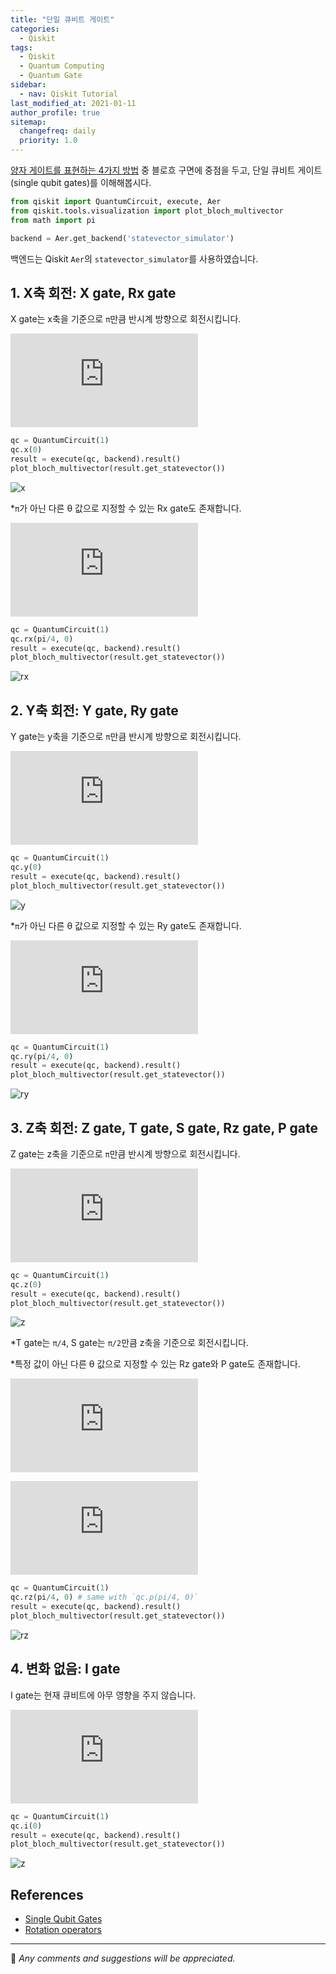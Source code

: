 ```yaml
---
title: "단일 큐비트 게이트"
categories:
  - Qiskit
tags:
  - Qiskit
  - Quantum Computing
  - Quantum Gate
sidebar:
  - nav: Qiskit Tutorial
last_modified_at: 2021-01-11
author_profile: true
sitemap:
  changefreq: daily
  priority: 1.0
---
```


[양자 게이트를 표현하는 4가지 방법](https://tula3and.github.io/qiskit/qiskit-01-kor/) 중 블로흐 구면에 중점을 두고, 단일 큐비트 게이트(single qubit gates)를 이해해봅시다.

```python
from qiskit import QuantumCircuit, execute, Aer
from qiskit.tools.visualization import plot_bloch_multivector
from math import pi

backend = Aer.get_backend('statevector_simulator')
```

백엔드는 Qiskit `Aer`의 `statevector_simulator`를 사용하였습니다.

## 1. X축 회전: X gate, Rx gate

X gate는 x축을 기준으로 `π`만큼 반시계 방향으로 회전시킵니다.

![x](https://latex.codecogs.com/gif.latex?%5Cfn_jvn%20X%20%3D%20%5Cbegin%7Bbmatrix%7D%200%20%26%201%5C%5C%201%20%26%200%20%5Cend%7Bbmatrix%7D)

```python
qc = QuantumCircuit(1)
qc.x(0)
result = execute(qc, backend).result()
plot_bloch_multivector(result.get_statevector())
```

![x](https://user-images.githubusercontent.com/62553200/125445676-0d502818-1341-482c-9291-a38d652469be.png)

*`π`가 아닌 다른 θ 값으로 지정할 수 있는 Rx gate도 존재합니다.

![rx](https://latex.codecogs.com/gif.latex?%5Cfn_jvn%20Rx%28%5Ctheta%29%20%3D%20%5Cbegin%7Bbmatrix%7D%20cos%28%5Cfrac%7B%5Ctheta%20%7D%7B2%7D%29%20%26%20-i*sin%28%5Cfrac%7B%5Ctheta%20%7D%7B2%7D%29%20%5C%5C%20-i*sin%28%5Cfrac%7B%5Ctheta%20%7D%7B2%7D%29%20%26%20cos%28%5Cfrac%7B%5Ctheta%20%7D%7B2%7D%29%20%5Cend%7Bbmatrix%7D)

```python
qc = QuantumCircuit(1)
qc.rx(pi/4, 0)
result = execute(qc, backend).result()
plot_bloch_multivector(result.get_statevector())
```

![rx](https://user-images.githubusercontent.com/62553200/125447491-07fe5e1b-5373-4691-a71e-0a0f85d4018a.png)

## 2. Y축 회전: Y gate, Ry gate

Y gate는 y축을 기준으로 `π`만큼 반시계 방향으로 회전시킵니다.

![y](https://latex.codecogs.com/gif.latex?%5Cfn_jvn%20Y%20%3D%20%5Cbegin%7Bbmatrix%7D%200%20%26%20-i%20%5C%5C%20i%20%26%200%20%5Cend%7Bbmatrix%7D)

```python
qc = QuantumCircuit(1)
qc.y(0)
result = execute(qc, backend).result()
plot_bloch_multivector(result.get_statevector())
```

![y](https://user-images.githubusercontent.com/62553200/125445676-0d502818-1341-482c-9291-a38d652469be.png)

*`π`가 아닌 다른 θ 값으로 지정할 수 있는 Ry gate도 존재합니다.

![ry](https://latex.codecogs.com/gif.latex?%5Cfn_jvn%20Ry%28%5Ctheta%29%20%3D%20%5Cbegin%7Bbmatrix%7D%20cos%28%5Cfrac%7B%5Ctheta%20%7D%7B2%7D%29%20%26%20-sin%28%5Cfrac%7B%5Ctheta%20%7D%7B2%7D%29%20%5C%5C%20sin%28%5Cfrac%7B%5Ctheta%20%7D%7B2%7D%29%20%26%20cos%28%5Cfrac%7B%5Ctheta%20%7D%7B2%7D%29%20%5Cend%7Bbmatrix%7D)

```python
qc = QuantumCircuit(1)
qc.ry(pi/4, 0)
result = execute(qc, backend).result()
plot_bloch_multivector(result.get_statevector())
```

![ry](https://user-images.githubusercontent.com/62553200/125448090-abb98e7b-f5d8-4a55-b241-d5bb8d41f136.png)

## 3. Z축 회전: Z gate, T gate, S gate, Rz gate, P gate

Z gate는 z축을 기준으로 `π`만큼 반시계 방향으로 회전시킵니다.

![z](https://latex.codecogs.com/gif.latex?%5Cfn_jvn%20Z%20%3D%20%5Cbegin%7Bbmatrix%7D%201%20%26%200%20%5C%5C%200%20%26%20-1%20%5Cend%7Bbmatrix%7D)

```python
qc = QuantumCircuit(1)
qc.z(0)
result = execute(qc, backend).result()
plot_bloch_multivector(result.get_statevector())
```

![z](https://user-images.githubusercontent.com/62553200/125448347-e2fde5b8-6b0c-4421-822c-82f58bce8a66.png)

*T gate는 `π/4`, S gate는 `π/2`만큼 z축을 기준으로 회전시킵니다.<br/>

*특정 값이 아닌 다른 θ 값으로 지정할 수 있는 Rz gate와 P gate도 존재합니다.

![rz](https://latex.codecogs.com/gif.latex?%5Cfn_jvn%20Rz%28%5Ctheta%29%20%3D%20%5Cbegin%7Bbmatrix%7D%20e%5E%7B-i*%5Cfrac%7B%5Ctheta%20%7D%7B2%7D%7D%20%26%200%20%5C%5C%200%20%26%20e%5E%7Bi*%5Cfrac%7B%5Ctheta%20%7D%7B2%7D%7D%20%5Cend%7Bbmatrix%7D)

![p](https://latex.codecogs.com/gif.latex?%5Cfn_jvn%20P%28%5Ctheta%29%20%3D%20%5Cbegin%7Bbmatrix%7D%201%20%26%200%20%5C%5C%200%20%26%20e%5E%7Bi*%5Ctheta%20%7D%20%5Cend%7Bbmatrix%7D)

```python
qc = QuantumCircuit(1)
qc.rz(pi/4, 0) # same with `qc.p(pi/4, 0)`
result = execute(qc, backend).result()
plot_bloch_multivector(result.get_statevector())
```

![rz](https://user-images.githubusercontent.com/62553200/125448347-e2fde5b8-6b0c-4421-822c-82f58bce8a66.png)

## 4. 변화 없음: I gate

I gate는 현재 큐비트에 아무 영향을 주지 않습니다.

![i](https://latex.codecogs.com/gif.latex?%5Cfn_jvn%20I%20%3D%20%5Cbegin%7Bbmatrix%7D%201%20%26%200%20%5C%5C%200%20%26%201%5Cend%7Bbmatrix%7D)

```python
qc = QuantumCircuit(1)
qc.i(0)
result = execute(qc, backend).result()
plot_bloch_multivector(result.get_statevector())
```

![z](https://user-images.githubusercontent.com/62553200/125448347-e2fde5b8-6b0c-4421-822c-82f58bce8a66.png)

## References

- [Single Qubit Gates](https://qiskit.org/textbook/ch-states/single-qubit-gates.html)
- [Rotation operators](https://www.quantum-inspire.com/kbase/rotation-operators/)

---

💬 _Any comments and suggestions will be appreciated._
